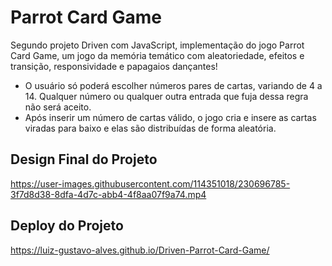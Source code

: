 # Parrot Card Game
Segundo projeto Driven com JavaScript, implementação do jogo Parrot Card Game, um jogo da memória temático com aleatoriedade, efeitos e transição, responsividade e papagaios dançantes!
- O usuário só poderá escolher números pares de cartas, variando de 4 a 14. Qualquer número ou qualquer outra entrada que fuja dessa regra não será aceito.
- Após inserir um número de cartas válido, o jogo cria e insere as cartas viradas para baixo e elas são distribuídas de forma aleatória. 

## Design Final do Projeto
https://user-images.githubusercontent.com/114351018/230696785-3f7d8d38-8dfa-4d7c-abb4-4f8aa07f9a74.mp4

## Deploy do Projeto
https://luiz-gustavo-alves.github.io/Driven-Parrot-Card-Game/
